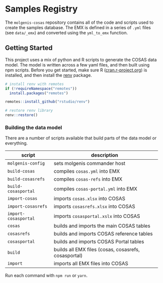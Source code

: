 # Samples Registry

The `molgenis-cosas` repository contains all of the code and scripts used to create the samples database. The EMX is defined in a series of `.yml` files (see `data/_emx`) and converted using the `yml_to_emx` function.

## Getting Started

This project uses a mix of python and R scripts to generate the COSAS data model. The model is written across a few yaml files, and then built using npm scripts. Before you get started, make sure R ([cran.r-project.org](https://cran.r-project.org)) is installed, and then install the [renv](https://github.com/rstudio/renv/) package.

```r
# install renv with remotes
if (!requireNamespace("remotes"))
  install.packages("remotes")

remotes::install_github("rstudio/renv")

# restore renv library
renv::restore()
```

### Building the data model

There are a number of scripts available that build parts of the data model or everything.

| script               | description                                          |
|----------------------|------------------------------------------------------|
| `molgenis-config`    | sets molgenis commander host                         |
| `build-cosas`        | compiles `cosas.yml` into EMX                        |
| `build-cosasrefs`    | compiles `cosas-refs` into EMX                       |
| `build-cosasportal`  | compiles `cosas-portal.yml` into EMX                 |
| `import-cosas`       | imports `cosas.xlsx` into COSAS                      |
| `import-cosasrefs`   | imports `cosasrefs.xlsx` into COSAS                  |
| `import-cosasportal` | imports `cosasportal.xslx` into COSAS                |
| `cosas`              | builds and imports the main COSAS tables             |
| `cosasrefs`          | builds and imports COSAS reference tables            |
| `cosasportal`        | builds and imports COSAS Portal tables               |
| `build`              | builds all EMX files (cosas, cosasrefs, cosasportal) |
| `import`             | imports all EMX files into COSAS                     |

Run each command with `npm run` or `yarn`.
